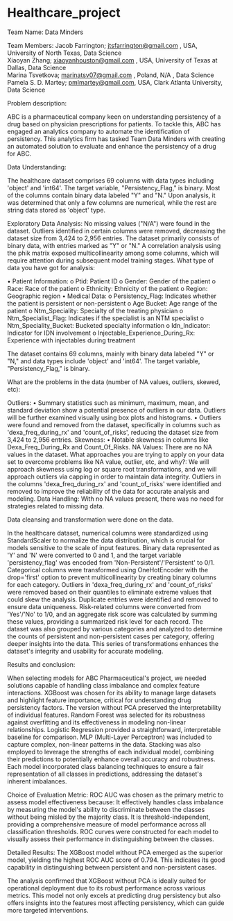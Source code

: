 # Healthcare_project


Team Name: Data Minders

Team Members: Jacob Farrington; jtsfarrington@gmail.com , USA, University of North Texas, Data Science  
Xiaoyan Zhang; xiaoyanhouston@gmail.com , USA, University of Texas at Dallas, Data Science  
Marina Tsvetkova; marinatsv07@gmail.com , Poland, N/A , Data Science  
Pamela S. D. Martey; pmlmartey@gmail.com, USA, Clark Atlanta University, Data Science  

Problem description:

ABC is a pharmaceutical company keen on understanding persistency of a drug based on physician prescriptions for patients. To tackle this, ABC has engaged an analytics company to automate the identification of persistency. This analytics firm has tasked Team Data Minders with creating an automated solution to evaluate and enhance the persistency of a drug for ABC.

Data Understanding:

The healthcare dataset comprises 69 columns with data types including 'object' and 'int64'. The target variable, "Persistency_Flag," is binary. Most of the columns contain binary data labeled "Y" and "N."
Upon analysis, it was determined that only a few columns are numerical, while the rest are string data stored as 'object' type.

Exploratory Data Analysis: No missing values ("N/A") were found in the dataset. Outliers identified in certain columns were removed, decreasing the dataset size from 3,424 to 2,956 entries. The dataset primarily consists of binary data, with entries marked as "Y" or "N." A correlation analysis using the phik matrix exposed multicollinearity among some columns, which will require attention during subsequent model training stages. What type of data you have got for analysis:

• Patient Information: o Ptid: Patient ID o Gender: Gender of the patient o Race: Race of the patient o Ethnicity: Ethnicity of the patient o Region: Geographic region • Medical Data: o Persistency_Flag: Indicates whether the patient is persistent or non-persistent o Age Bucket: Age range of the patient o Ntm_Speciality: Specialty of the treating physician o Ntm_Specialist_Flag: Indicates if the specialist is an NTM specialist o Ntm_Speciality_Bucket: Bucketed specialty information o Idn_Indicator: Indicator for IDN involvement o Injectable_Experience_During_Rx: Experience with injectables during treatment

The dataset contains 69 columns, mainly with binary data labeled "Y" or "N," and data types include 'object' and 'int64'. The target variable, "Persistency_Flag," is binary.

What are the problems in the data (number of NA values, outliers, skewed, etc):

Outliers: • Summary statistics such as minimum, maximum, mean, and standard deviation show a potential presence of outliers in our data. Outliers will be further examined visually using box plots and histograms. • Outliers were found and removed from the dataset, specifically in columns such as 'dexa_freq_during_rx' and 'count_of_risks', reducing the dataset size from 3,424 to 2,956 entries. Skewness: • Notable skewness in columns like Dexa_Freq_During_Rx and Count_Of_Risks. NA Values: There are no NA values in the dataset. What approaches you are trying to apply on your data set to overcome problems like NA value, outlier, etc, and why?: We will approach skewness using log or square root transformations, and we will approach outliers via capping in order to maintain data integrity. Outliers in the columns 'dexa_freq_during_rx' and 'count_of_risks' were identified and removed to improve the reliability of the data for accurate analysis and modeling. Data Handling: With no NA values present, there was no need for strategies related to missing data.

Data cleansing and transformation were done on the data.

In the healthcare dataset, numerical columns were standardized using StandardScaler to normalize the data distribution, which is crucial for models sensitive to the scale of input features. Binary data represented as 'Y' and 'N' were converted to 0 and 1, and the target variable 'persistency_flag' was encoded from 'Non-Persistent'/'Persistent' to 0/1. Categorical columns were transformed using OneHotEncoder with the drop='first' option to prevent multicollinearity by creating binary columns for each category. Outliers in 'dexa_freq_during_rx' and 'count_of_risks' were removed based on their quantiles to eliminate extreme values that could skew the analysis. Duplicate entries were identified and removed to ensure data uniqueness. Risk-related columns were converted from 'Yes'/'No' to 1/0, and an aggregate risk score was calculated by summing these values, providing a summarized risk level for each record. The dataset was also grouped by various categories and analyzed to determine the counts of persistent and non-persistent cases per category, offering deeper insights into the data. This series of transformations enhances the dataset's integrity and usability for accurate modeling.

Results and conclusion:

When selecting models for ABC Pharmaceutical's project, we needed solutions capable of handling class imbalance and complex feature interactions. XGBoost was chosen for its ability to manage large datasets and highlight feature importance, critical for understanding drug persistency factors. The version without PCA preserved the interpretability of individual features. Random Forest was selected for its robustness against overfitting and its effectiveness in modeling non-linear relationships. Logistic Regression provided a straightforward, interpretable baseline for comparison. MLP (Multi-Layer Perceptron) was included to capture complex, non-linear patterns in the data. Stacking was also employed to leverage the strengths of each individual model, combining their predictions to potentially enhance overall accuracy and robustness. Each model incorporated class balancing techniques to ensure a fair representation of all classes in predictions, addressing the dataset's inherent imbalances.

Choice of Evaluation Metric: ROC AUC was chosen as the primary metric to assess model effectiveness because: It effectively handles class imbalance by measuring the model's ability to discriminate between the classes without being misled by the majority class. It is threshold-independent, providing a comprehensive measure of model performance across all classification thresholds. ROC curves were constructed for each model to visually assess their performance in distinguishing between the classes.

Detailed Results: The XGBoost model without PCA emerged as the superior model, yielding the highest ROC AUC score of 0.794. This indicates its good capability in distinguishing between persistent and non-persistent cases.

The analysis confirmed that XGBoost without PCA is ideally suited for operational deployment due to its robust performance across various metrics. This model not only excels at predicting drug persistency but also offers insights into the features most affecting persistency, which can guide more targeted interventions.

